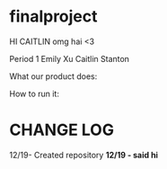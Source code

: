 finalproject
============

HI CAITLIN
omg hai <3

Period 1
Emily Xu
Caitlin Stanton

What our product does:

How to run it:

CHANGE LOG
============
12/19- Created repository <b>
12/19 - said hi
